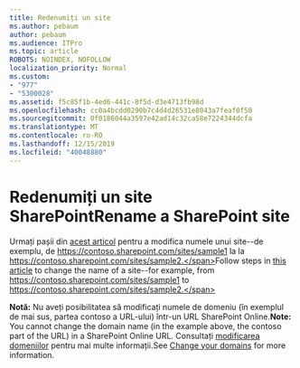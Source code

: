 ```yaml
---
title: Redenumiți un site
ms.author: pebaum
author: pebaum
ms.audience: ITPro
ms.topic: article
ROBOTS: NOINDEX, NOFOLLOW
localization_priority: Normal
ms.custom:
- "977"
- "5300028"
ms.assetid: f5c85f1b-4ed6-441c-8f5d-d3e4713fb98d
ms.openlocfilehash: cc0a4bcdd0290b7c4d4d26531e8043a7feaf0f50
ms.sourcegitcommit: 0f0186044a3597e42ad14c32ca58e7224344dcfa
ms.translationtype: MT
ms.contentlocale: ro-RO
ms.lasthandoff: 12/15/2019
ms.locfileid: "40048880"
---
```

# <a name="rename-a-sharepoint-site"></a><span data-ttu-id="59094-102">Redenumiți un site SharePoint</span><span class="sxs-lookup"><span data-stu-id="59094-102">Rename a SharePoint site</span></span>

<span data-ttu-id="59094-103">Urmați pașii din [acest articol](https://docs.microsoft.com/sharepoint/change-site-address) pentru a modifica numele unui site--de exemplu, de https://contoso.sharepoint.com/sites/sample1 la la https://contoso.sharepoint.com/sites/sample2.</span><span class="sxs-lookup"><span data-stu-id="59094-103">Follow steps in [this article](https://docs.microsoft.com/sharepoint/change-site-address) to change the name of a site--for example, from https://contoso.sharepoint.com/sites/sample1 to https://contoso.sharepoint.com/sites/sample2.</span></span>

<span data-ttu-id="59094-104">**Notă:** Nu aveți posibilitatea să modificați numele de domeniu (în exemplul de mai sus, partea contoso a URL-ului) într-un URL SharePoint Online.</span><span class="sxs-lookup"><span data-stu-id="59094-104">**Note:** You cannot change the domain name (in the example above, the contoso part of the URL) in a SharePoint Online URL.</span></span> <span data-ttu-id="59094-105">Consultați [modificarea domeniilor](https://go.microsoft.com/fwlink/?Linkid=2018696) pentru mai multe informații.</span><span class="sxs-lookup"><span data-stu-id="59094-105">See [Change your domains](https://go.microsoft.com/fwlink/?Linkid=2018696) for more information.</span></span>
  